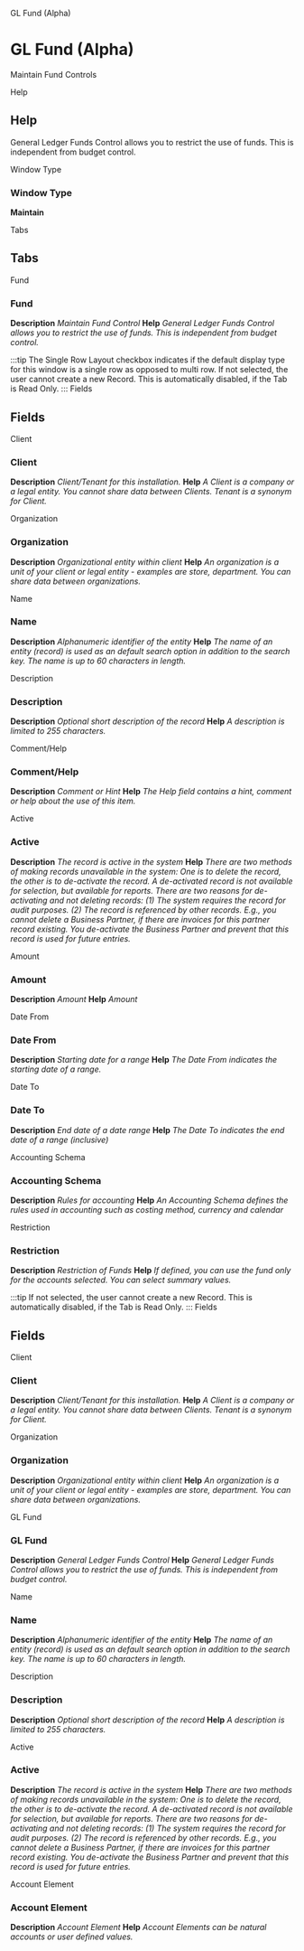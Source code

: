 
GL Fund (Alpha)
# GL Fund (Alpha)


Maintain Fund Controls

Help
## Help

General Ledger Funds Control allows you to restrict the use of funds.  This is independent from budget control.

Window Type
### Window Type

**Maintain**


Tabs
## Tabs


Fund
### Fund

**Description**
 *Maintain Fund Control*
**Help**
 *General Ledger Funds Control allows you to restrict the use of funds.  This is independent from budget control.*

:::tip
The Single Row Layout checkbox indicates if the default display type for this window is a single row as opposed to multi row.
If not selected, the user cannot create a new Record.  This is automatically disabled, if the Tab is Read Only.
:::
Fields
## Fields


Client
### Client

**Description**
 *Client/Tenant for this installation.*
**Help**
 *A Client is a company or a legal entity. You cannot share data between Clients. Tenant is a synonym for Client.*

Organization
### Organization

**Description**
 *Organizational entity within client*
**Help**
 *An organization is a unit of your client or legal entity - examples are store, department. You can share data between organizations.*

Name
### Name

**Description**
 *Alphanumeric identifier of the entity*
**Help**
 *The name of an entity (record) is used as an default search option in addition to the search key. The name is up to 60 characters in length.*

Description
### Description

**Description**
 *Optional short description of the record*
**Help**
 *A description is limited to 255 characters.*

Comment/Help
### Comment/Help

**Description**
 *Comment or Hint*
**Help**
 *The Help field contains a hint, comment or help about the use of this item.*

Active
### Active

**Description**
 *The record is active in the system*
**Help**
 *There are two methods of making records unavailable in the system: One is to delete the record, the other is to de-activate the record. A de-activated record is not available for selection, but available for reports.
There are two reasons for de-activating and not deleting records:
(1) The system requires the record for audit purposes.
(2) The record is referenced by other records. E.g., you cannot delete a Business Partner, if there are invoices for this partner record existing. You de-activate the Business Partner and prevent that this record is used for future entries.*

Amount
### Amount

**Description**
 *Amount*
**Help**
 *Amount*

Date From
### Date From

**Description**
 *Starting date for a range*
**Help**
 *The Date From indicates the starting date of a range.*

Date To
### Date To

**Description**
 *End date of a date range*
**Help**
 *The Date To indicates the end date of a range (inclusive)*

Accounting Schema
### Accounting Schema

**Description**
 *Rules for accounting*
**Help**
 *An Accounting Schema defines the rules used in accounting such as costing method, currency and calendar*

Restriction
### Restriction

**Description**
 *Restriction of Funds*
**Help**
 *If defined, you can use the fund only for the accounts selected. You can select summary values.*

:::tip
If not selected, the user cannot create a new Record.  This is automatically disabled, if the Tab is Read Only.
:::
Fields
## Fields


Client
### Client

**Description**
 *Client/Tenant for this installation.*
**Help**
 *A Client is a company or a legal entity. You cannot share data between Clients. Tenant is a synonym for Client.*

Organization
### Organization

**Description**
 *Organizational entity within client*
**Help**
 *An organization is a unit of your client or legal entity - examples are store, department. You can share data between organizations.*

GL Fund
### GL Fund

**Description**
 *General Ledger Funds Control*
**Help**
 *General Ledger Funds Control allows you to restrict the use of funds.  This is independent from budget control.*

Name
### Name

**Description**
 *Alphanumeric identifier of the entity*
**Help**
 *The name of an entity (record) is used as an default search option in addition to the search key. The name is up to 60 characters in length.*

Description
### Description

**Description**
 *Optional short description of the record*
**Help**
 *A description is limited to 255 characters.*

Active
### Active

**Description**
 *The record is active in the system*
**Help**
 *There are two methods of making records unavailable in the system: One is to delete the record, the other is to de-activate the record. A de-activated record is not available for selection, but available for reports.
There are two reasons for de-activating and not deleting records:
(1) The system requires the record for audit purposes.
(2) The record is referenced by other records. E.g., you cannot delete a Business Partner, if there are invoices for this partner record existing. You de-activate the Business Partner and prevent that this record is used for future entries.*

Account Element
### Account Element

**Description**
 *Account Element*
**Help**
 *Account Elements can be natural accounts or user defined values.*
